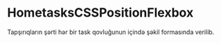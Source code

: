 # HometasksCSSPositionFlexbox

Tapşırıqların şərti hər bir task qovluğunun içində şəkil formasında verilib.
